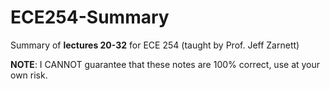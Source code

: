 # ECE254-Summary
Summary of **lectures 20-32** for ECE 254 (taught by Prof. Jeff Zarnett)

**NOTE**: I CANNOT guarantee that these notes are 100% correct, use at your own risk.

